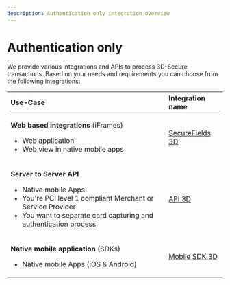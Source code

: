 ```yaml
---
description: Authentication only integration overview
---
```


# Authentication only

We provide various integrations and APIs to process 3D-Secure transactions. Based on your needs and requirements you can choose from the following integrations: 

<table>
  <thead>
    <tr>
      <th style="text-align:left">Use-Case</th>
      <th style="text-align:left">Integration name</th>
    </tr>
  </thead>
  <tbody>
    <tr>
      <td style="text-align:left">
        <p><b>Web based integrations</b> (iFrames)
          <br />
        </p>
        <ul>
          <li>Web application</li>
          <li>Web view in native mobile apps</li>
        </ul>
      </td>
      <td style="text-align:left"><a href="securefields-1/">SecureFields 3D</a>
      </td>
    </tr>
    <tr>
      <td style="text-align:left">
        <p><b>Server to Server API<br /></b>
        </p>
        <ul>
          <li>Native mobile Apps</li>
          <li>You&apos;re PCI level 1 compliant Merchant or Service Provider</li>
          <li>You want to separate card capturing and authentication process</li>
        </ul>
      </td>
      <td style="text-align:left"><a href="api-3d.md">API 3D</a>
      </td>
    </tr>
    <tr>
      <td style="text-align:left">
        <p><b>Native mobile application </b>(SDKs)</p>
        <p></p>
        <ul>
          <li>Native mobile Apps (iOS &amp; Android)</li>
        </ul>
      </td>
      <td style="text-align:left"><a href="mobile-sdk-3d.md">Mobile SDK 3D</a>
      </td>
    </tr>
  </tbody>
</table>

